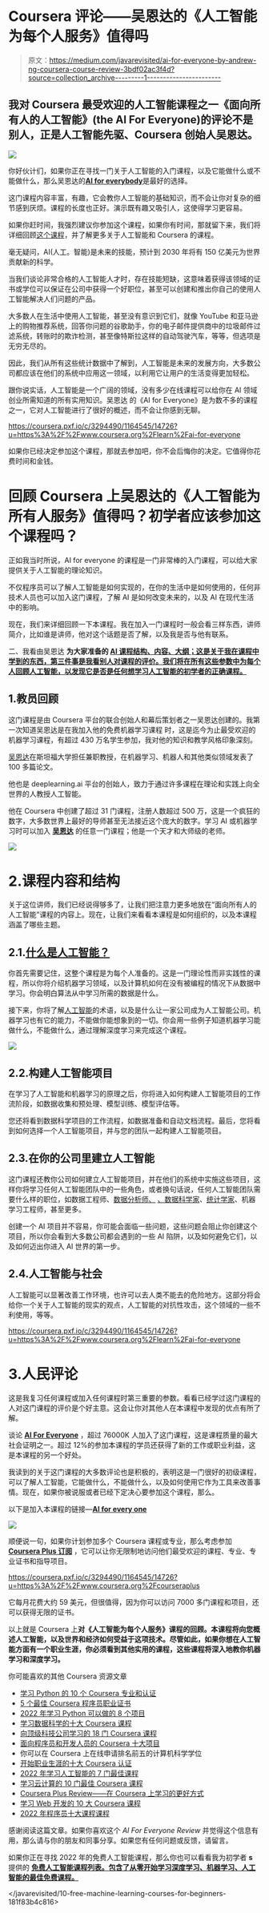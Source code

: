 # Coursera 评论——吴恩达的《人工智能为每个人服务》值得吗

> 原文：<https://medium.com/javarevisited/ai-for-everyone-by-andrew-ng-coursera-course-review-3bdf02ac3f4d?source=collection_archive---------1----------------------->

## 我对 Coursera 最受欢迎的人工智能课程之一《面向所有人的人工智能》(the AI For Everyone)的评论不是别人，正是人工智能先驱、Coursera 创始人吴恩达。

[![](img/210b8a441147820557aaeb62585e9125.png)](https://coursera.pxf.io/c/3294490/1164545/14726?u=https%3A%2F%2Fwww.coursera.org%2Flearn%2Fai-for-everyone)

你好伙计们，如果你正在寻找一门关于人工智能的入门课程，以及它能做什么或不能做什么，那么吴恩达的[**AI for everybody**](https://coursera.pxf.io/c/3294490/1164545/14726?u=https%3A%2F%2Fwww.coursera.org%2Flearn%2Fai-for-everyone)是最好的选择。

这门课程内容丰富，有趣，它会教你人工智能的基础知识，而不会让你对复杂的细节感到厌烦。课程的长度也正好。演示既有趣又吸引人，这使得学习更容易。

如果你赶时间，我强烈建议你参加这个课程，如果你有时间，那就留下来，我们将详细回顾[这个课程](https://coursera.pxf.io/c/3294490/1164545/14726?u=https%3A%2F%2Fwww.coursera.org%2Flearn%2Fai-for-everyone)，并了解更多关于人工智能和 Coursera 的课程。

毫无疑问，AI(人工。智能)是未来的技能，预计到 2030 年将有 150 亿美元为世界贡献新的科学。

当我们谈论非常合格的人工智能人才时，存在技能短缺，这意味着获得该领域的证书或学位可以保证在公司中获得一个好职位，甚至可以创建和推出你自己的使用人工智能解决人们问题的产品。

大多数人在生活中使用人工智能，甚至没有意识到它们，就像 YouTube 和亚马逊上的购物推荐系统，回答你问题的谷歌助手，你的电子邮件提供商中的垃圾邮件过滤系统，转账时的欺诈检测，甚至像特斯拉这样的自动驾驶汽车，等等，但选项是无穷无尽的。

因此，我们从所有这些统计数据中了解到，人工智能是未来的发展方向，大多数公司都应该在他们的系统中应用这一领域，以利用它让用户的生活变得更加轻松。

跟你说实话，人工智能是一个广阔的领域，没有多少在线课程可以给你在 AI 领域创业所需知道的所有实用知识。吴恩达 的《AI for Everyone》是为数不多的课程之一，它对人工智能进行了很好的概述，而不会让你感到无聊。

<https://coursera.pxf.io/c/3294490/1164545/14726?u=https%3A%2F%2Fwww.coursera.org%2Flearn%2Fai-for-everyone>  

如果你已经决定参加这个课程，那就去参加吧，你不会后悔你的决定。它值得你花费时间和金钱。

# 回顾 Coursera 上吴恩达的《人工智能为所有人服务》值得吗？初学者应该参加这个课程吗？

正如我当时所说，AI for everyone 的课程是一门非常棒的入门课程，可以给大家提供关于人工智能的理论知识。

不仅程序员可以了解人工智能是如何实现的，在你的生活中是如何使用的，任何非技术人员也可以加入这门课程，了解 AI 是如何改变未来的，以及 AI 在现代生活中的影响。

现在，我们来详细回顾一下本课程。我在加入一门课程时一般会看三样东西，讲师简介，比如谁是讲师，他对这个话题是否了解，以及我是否与他有联系。

二、我看由吴恩达 **为大家准备的 [**AI 课程**结构、内容、大纲；这是关于我在课程中学到的东西，第三件事是我看别人对课程的评价。我们将在所有这些参数中为每个人回顾人工智能，以发现它是否是任何想学习人工智能的初学者的正确课程。](https://coursera.pxf.io/c/3294490/1164545/14726?u=https%3A%2F%2Fwww.coursera.org%2Flearn%2Fai-for-everyone)**

## 1.教员回顾

这门课程是由 Coursera 平台的联合创始人和幕后策划者之一吴恩达创建的。我第一次知道吴恩达是在我加入他的免费机器学习课程 时，这是迄今为止最受欢迎的机器学习课程，有超过 430 万名学生参加，我对他的知识和教学风格印象深刻。

[吴恩达](https://coursera.pxf.io/c/3294490/1164545/14726?u=https%3A%2F%2Fwww.coursera.org%2Finstructor%2Fandrewng)在斯坦福大学担任兼职教授，在机器学习、机器人和其他类似领域发表了 100 多篇论文。

他也是 deeplearning.ai 平台的创始人，致力于通过许多课程在理论和实践上向全世界的人教授人工智能。

他在 Coursera 中创建了超过 31 门课程，注册人数超过 500 万，这是一个疯狂的数字，大多数世界上最好的导师甚至无法接近这个庞大的数字。学习 AI 或机器学习时可以加入 [**吴恩达**](https://coursera.pxf.io/c/3294490/1164545/14726?u=https%3A%2F%2Fwww.coursera.org%2Finstructor%2Fandrewng) 的任意一门课程；他是一个天才和大师级的老师。

[![](img/9263c93606bbd2e62719ded4e6c2f459.png)](https://coursera.pxf.io/c/3294490/1164545/14726?u=https%3A%2F%2Fwww.coursera.org%2Finstructor%2Fandrewng)

# 2.课程内容和结构

关于这位讲师，我们已经说得够多了，让我们把注意力更多地放在“面向所有人的人工智能”课程的内容上。现在，让我们来看看本课程是如何组织的，以及本课程涵盖了哪些主题。

## 2.1.[什么是人工智能？](https://coursera.pxf.io/c/3294490/1164545/14726?u=https%3A%2F%2Fwww.coursera.org%2Flearn%2Fai-for-everyone)

你首先需要记住，这整个课程是为每个人准备的。这是一门理论性而非实践性的课程，所以你将介绍机器学习领域，以及计算机如何在没有被编程的情况下从数据中学习。你会明白算法从中学习所需的数据是什么。

接下来，你将了解[人工智能](https://www.java67.com/2020/05/best-artificial-intelligence-courses-for-beginners.html)的术语，以及是什么让一家公司成为人工智能公司。机器学习也有它的能力，不能做你能想象到的一切。你会用一些例子知道机器学习能做什么，不能做什么，通过理解深度学习来完成这个课程。

[![](img/7bc162d7675e9bff2a1a0bcfffc31eb1.png)](https://coursera.pxf.io/c/3294490/1164545/14726?u=https%3A%2F%2Fwww.coursera.org%2Flearn%2Fai-for-everyone)

## 2.2.构建人工智能项目

在学习了人工智能和机器学习的原理之后，你将进入如何构建人工智能项目的工作流阶段，如数据收集和预处理、模型训练、模型评估等。

您还将看到数据科学项目的工作流程，如数据准备和自动文档流程。最后，您将看到如何选择一个人工智能项目，并与您的团队一起构建人工智能项目。

## 2.3.在你的公司里建立人工智能

这门课程还教你公司如何建立人工智能项目，并在他们的系统中实施这些项目，这样你将学习任何人工智能团队中的一些角色，或者换句话说，任何人工智能团队需要什么样的职位，如数据工程师、[数据分析师、](https://becominghuman.ai/5-best-courses-to-learn-pythons-pandas-libary-for-data-analysis-and-data-science-34b62abb0e96) [、数据科学家](https://javarevisited.blogspot.com/2021/05/best-johns-hopkins-courses-for-data-science-coursera.html)、[统计学家](https://javarevisited.blogspot.com/2019/09/top-5-statistics-and-mathematics-course-for-data-science.html)、机器学习工程师，甚至更多。

创建一个 AI 项目并不容易，你可能会面临一些问题，这些问题会阻止你创建这个项目，所以你会看到大多数公司都会遇到的一些 AI 陷阱，以及如何避免它们，以及如何迈出你进入 AI 世界的第一步。

## 2.4.人工智能与社会

人工智能可以显著改善工作环境，也许可以去人类不能去的危险地方。这部分将会给你一个关于人工智能的现实的观点，人工智能的对抗性攻击，这个领域的一些不利使用，等等。

<https://coursera.pxf.io/c/3294490/1164545/14726?u=https%3A%2F%2Fwww.coursera.org%2Flearn%2Fai-for-everyone>  

# 3.人民评论

这是我复习任何课程或加入任何课程时第三重要的参数。看看已经学过这门课程的人对这门课程的评价是个好主意。这会让你对其他人在本课程中发现的优点有所了解。

谈论 [**AI For Everyone**](https://coursera.pxf.io/c/3294490/1164545/14726?u=https%3A%2F%2Fwww.coursera.org%2Flearn%2Fai-for-everyone) ，超过 76000K 人加入了这门课程，这是课程质量的最大社会证明之一。超过 12%的参加本课程的学员还获得了新的工作或职业利益，这是本课程的另一个好处。

我读到的关于这门课程的大多数评论也是积极的，表明这是一门很好的初级课程，可以了解人工智能，它能做什么，不能做什么，以及如何使用它作为工具来改善事情。现在，如果你被说服或者已经下定决心要参加这个课程，那么。

以下是加入本课程的链接—[**AI for every one**](https://coursera.pxf.io/c/3294490/1164545/14726?u=https%3A%2F%2Fwww.coursera.org%2Flearn%2Fai-for-everyone)

[![](img/1b04998a6aeb5131cccb5964b252c6af.png)](https://coursera.pxf.io/c/3294490/1164545/14726?u=https%3A%2F%2Fwww.coursera.org%2Flearn%2Fai-for-everyone)

顺便说一句，如果你计划参加多个 Coursera 课程或专业，那么考虑参加 [**Coursera Plus 订阅**](https://coursera.pxf.io/c/3294490/1164545/14726?u=https%3A%2F%2Fwww.coursera.org%2Fcourseraplus) ，它可以让你无限制地访问他们最受欢迎的课程、专业、专业证书和指导项目。

<https://coursera.pxf.io/c/3294490/1164545/14726?u=https%3A%2F%2Fwww.coursera.org%2Fcourseraplus>  

它每月花费大约 59 美元，但很值得，因为你可以访问 7000 多门课程和项目，还可以获得无限的证书。

以上就是 Coursera 上**对《人工智能为每个人服务》课程的回顾。本课程将向您概述人工智能，以及世界和经济如何受益于这项技术。尽管如此，如果你想在人工智能方面有一个职业生涯，你必须看到其他实用的课程，这些课程将深入地教你机器学习和深度学习。**

你可能喜欢的其他 Coursera 资源文章

*   [学习 Python 的 10 个 Coursera 专业和认证](https://javarevisited.blogspot.com/2020/02/10-best-coursera-courses--for-python.html)
*   [5 个最佳 Coursera 程序员职业证书](https://javarevisited.blogspot.com/2019/10/top-5-coursera-professional-certificates-for-programmers-IT-professionals.html)
*   [2022 年学习 Python 可以做的 8 个项目](/javarevisited/8-projects-you-can-buil-to-learn-python-in-2020-251dd5350d56)
*   [学习数据科学的十大 Coursera 课程](https://javarevisited.blogspot.com/2020/08/top-10-coursera-certifications-to-learn-Data-Science-Visualization-and-Data-Analysis.html)
*   [向顶级科技公司学习的 18 门 Coursera 课程](/javarevisited/18-coursera-courses-you-can-join-in-2020-to-learn-from-the-worlds-top-tech-companies-google-74af46967d1e?source=collection_home---4------0-----------------------)
*   [面向程序员和开发人员的 Coursera 十大项目](https://javarevisited.blogspot.com/2020/08/top-10-coursera-projects-to-learn-essential-programming-skills.html)
*   你可以在 Coursera 上在线申请排名前五的计算机科学学位
*   [开始职业生涯的十大 Coursera 认证](/javarevisited/top-10-coursera-certificates-to-start-your-career-in-cloud-data-science-ai-mainframe-and-it-558690c83587)
*   [2022 年学习人工智能的 7 门最佳课程](/javarevisited/7-best-courses-to-learn-artificial-intelligence-in-2020-26d59d62f6fe)
*   [学习云计算的 10 门最佳 Coursera 课程](https://javarevisited.blogspot.com/2020/08/top-10-coursera-certifications-to-learn-cloud-computing-aws.html#axzz6WK1yC5WW)
*   [Coursera Plus Review——在 Coursera 上学习的更好方式](https://javarevisited.blogspot.com/2020/08/coursera-plus-better-way-to-take-coursera-courses-specilizations-certification.html)
*   [学习 Web 开发的 10 大 Coursera 课程](https://javarevisited.blogspot.com/2020/08/top-10-coursera-certifications-to-learn-web-development.html)
*   [2022 年程序员十大课程课程](https://javarevisited.blogspot.com/2020/08/top-10-coursera-courses-specilizations-and-certifications.html)

感谢阅读这篇文章。如果你喜欢这个 *AI For Everyone Review* 并觉得这个信息有用，那么请与你的朋友和同事分享。如果您有任何问题或反馈，请留言。

如果你正在寻找 2022 年的免费人工智能课程，那么你也可以看看我为初学者 **s** 提供的 [**免费人工智能课程列表。包含了从零开始学习深度学习、机器学习、人工智能的最佳免费课程。**](/javarevisited/10-free-deep-learning-courses-for-beginners-37b5de61f8dc)

</javarevisited/10-free-machine-learning-courses-for-beginners-181f83b4c816> 